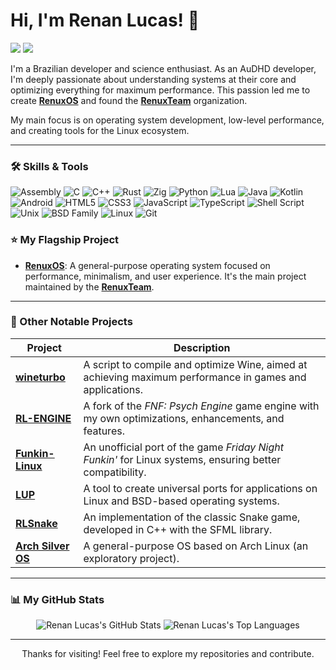 # Hi, I'm Renan Lucas! 👋

<p align="left">
  <a href="https://github.com/RenuxTeam" target="_blank"><img src="https://img.shields.io/badge/-RenuxTeam-24292e?style=for-the-badge&logo=github&logoColor=white" /></a>
  <a href="mailto:renanlucad@gmail.com" target="_blank"><img src="https://img.shields.io/badge/-Email-D14836?style=for-the-badge&logo=gmail&logoColor=white" /></a>
</p>

I'm a Brazilian developer and science enthusiast. As an AuDHD developer, I'm deeply passionate about understanding systems at their core and optimizing everything for maximum performance. This passion led me to create **[RenuxOS](https://github.com/RenuxTeam/RenuxOS)** and found the **[RenuxTeam](https://github.com/RenuxTeam)** organization.

My main focus is on operating system development, low-level performance, and creating tools for the Linux ecosystem.

---

### 🛠️ Skills & Tools


![Assembly](https://img.shields.io/badge/Assembly-6E4C13?style=for-the-badge&logo=x.org&logoColor=white)
![C](https://img.shields.io/badge/C-A8B9CC?style=for-the-badge&logo=c&logoColor=black)
![C++](https://img.shields.io/badge/C%2B%2B-00599C?style=for-the-badge&logo=c%2B%2B&logoColor=white)
![Rust](https://img.shields.io/badge/Rust-000000?style=for-the-badge&logo=rust&logoColor=white)
![Zig](https://img.shields.io/badge/Zig-F7A41D?style=for-the-badge&logo=zig&logoColor=black)
![Python](https://img.shields.io/badge/Python-3776AB?style=for-the-badge&logo=python&logoColor=white)
![Lua](https://img.shields.io/badge/Lua-2C2D72?style=for-the-badge&logo=lua&logoColor=white)
![Java](https://img.shields.io/badge/Java-007396?style=for-the-badge&logo=openjdk&logoColor=white)
![Kotlin](https://img.shields.io/badge/Kotlin-7F52FF?style=for-the-badge&logo=kotlin&logoColor=white)
![Android](https://img.shields.io/badge/Android-3DDC84?style=for-the-badge&logo=android&logoColor=white)
![HTML5](https://img.shields.io/badge/HTML5-E34F26?style=for-the-badge&logo=html5&logoColor=white)
![CSS3](https://img.shields.io/badge/css3-%231572B6.svg?style=for-the-badge&logo=css&logoColor=white)
![JavaScript](https://img.shields.io/badge/JavaScript-F7DF1E?style=for-the-badge&logo=javascript&logoColor=black)
![TypeScript](https://img.shields.io/badge/TypeScript-3178C6?style=for-the-badge&logo=typescript&logoColor=white)
![Shell Script](https://img.shields.io/badge/Shell_Script-121011?style=for-the-badge&logo=gnu-bash&logoColor=white)
![Unix](https://img.shields.io/badge/Unix-3C3C3C?style=for-the-badge&logo=gnubash&logoColor=green)
<img src="https://img.shields.io/badge/BSD-E52727?style=for-the-badge&logo=freebsd&logoColor=white" alt="BSD Family" title="FreeBSD, OpenBSD, NetBSD" />
![Linux](https://img.shields.io/badge/Linux-FCC624?style=for-the-badge&logo=linux&logoColor=black)
![Git](https://img.shields.io/badge/Git-F05032?style=for-the-badge&logo=git&logoColor=white)

### ⭐ My Flagship Project

- **[RenuxOS](https://github.com/RenuxTeam/RenuxOS)**: A general-purpose operating system focused on performance, minimalism, and user experience. It's the main project maintained by the **[RenuxTeam](https://github.com/RenuxTeam)**.

---

### 🚀 Other Notable Projects

| Project | Description |
|---|---|
| **[wineturbo](https://github.com/Renan2010/wineturbo)** | A script to compile and optimize Wine, aimed at achieving maximum performance in games and applications. |
| **[RL-ENGINE](https://github.com/Renan2010/RL-ENGINE)** | A fork of the *FNF: Psych Engine* game engine with my own optimizations, enhancements, and features. |
| **[Funkin-Linux](https://github.com/Renan2010/Funkin-Linux)** | An unofficial port of the game *Friday Night Funkin'* for Linux systems, ensuring better compatibility. |
| **[LUP](https://github.com/Renan2010/LUP)** | A tool to create universal ports for applications on Linux and BSD-based operating systems. |
| **[RLSnake](https://github.com/Renan2010/RLSnake)** | An implementation of the classic Snake game, developed in C++ with the SFML library. |
| **[Arch Silver OS](https://github.com/Renan2010/archsilver)** | A general-purpose OS based on Arch Linux (an exploratory project). |

---

### 📊 My GitHub Stats

<p align="center">
  <img src="https://github-readme-stats.vercel.app/api?username=Renan2010&show_icons=true&hide_title=true&count_private=true&theme=dark" alt="Renan Lucas's GitHub Stats" />
  <img src="https://github-readme-stats.vercel.app/api/top-langs/?username=Renan2010&theme=dark&layout=compact" alt="Renan Lucas's Top Languages" />
</p>

---

<p align="center">
  Thanks for visiting! Feel free to explore my repositories and contribute.
</p>
